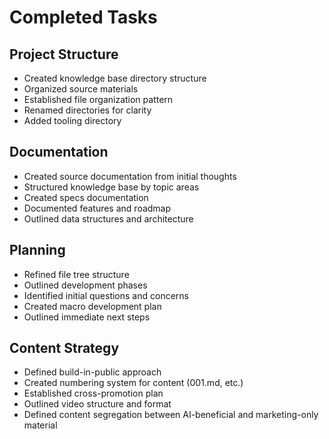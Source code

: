 # Completed Tasks

## Project Structure

-   Created knowledge base directory structure
-   Organized source materials
-   Established file organization pattern
-   Renamed directories for clarity
-   Added tooling directory

## Documentation

-   Created source documentation from initial thoughts
-   Structured knowledge base by topic areas
-   Created specs documentation
-   Documented features and roadmap
-   Outlined data structures and architecture

## Planning

-   Refined file tree structure
-   Outlined development phases
-   Identified initial questions and concerns
-   Created macro development plan
-   Outlined immediate next steps

## Content Strategy

-   Defined build-in-public approach
-   Created numbering system for content (001.md, etc.)
-   Established cross-promotion plan
-   Outlined video structure and format
-   Defined content segregation between AI-beneficial and marketing-only material

